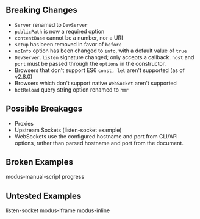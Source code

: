 ## Breaking Changes

- `Server` renamed to `DevServer`
- `publicPath` is now a required option
- `contentBase` cannot be a number, nor a URI
- `setup` has been removed in favor of `before`
- `noInfo` option has been changed to `info`, with a default value of `true`
- `DevServer.listen` signature changed; only accepts a callback. `host` and `port`
must be passed through the `options` in the constructor.
- Browsers that don't support ES6 `const, let` aren't supported (as of v2.8.0)
- Browsers which don't support native `WebSocket` aren't supported
- `hotReload` query string option renamed to `hmr`

## Possible Breakages

- Proxies
- Upstream Sockets (listen-socket example)
- WebSockets use the configured hostname and port from CLI/API options, rather
than parsed hostname and port from the document.

## Broken Examples
modus-manual-script
progress

## Untested Examples
listen-socket
modus-iframe
modus-inline
